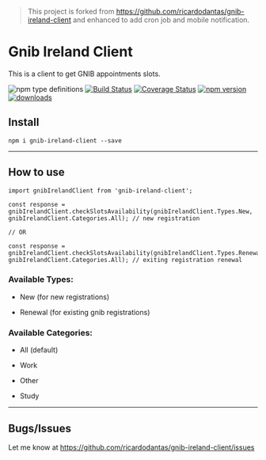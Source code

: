 > This project is forked from https://github.com/ricardodantas/gnib-ireland-client and enhanced to add cron job and mobile notification.
# Gnib Ireland Client

This is a client to get GNIB appointments slots.

![npm type definitions](https://img.shields.io/npm/types/gnib-ireland-client?style=plastic)
[![Build Status](https://travis-ci.org/ricardodantas/gnib-ireland-client.svg?branch=master)](https://travis-ci.org/ricardodantas/gnib-ireland-client) 
[![Coverage Status](https://coveralls.io/repos/github/ricardodantas/gnib-ireland-client/badge.svg?branch=master)](https://coveralls.io/github/ricardodantas/gnib-ireland-client?branch=master) 
[![npm version](https://badge.fury.io/js/gnib-ireland-client.svg)](https://badge.fury.io/js/gnib-ireland-client)
[![downloads](https://img.shields.io/npm/dy/gnib-ireland-client?style=plastic)](https://img.shields.io/npm/dy/gnib-ireland-client?style=plastic) 


## Install

```
npm i gnib-ireland-client --save
```

***

## How to use

```
import gnibIrelandClient from 'gnib-ireland-client';

const response = gnibIrelandClient.checkSlotsAvailability(gnibIrelandClient.Types.New, gnibIrelandClient.Categories.All); // new registration

// OR

const response = gnibIrelandClient.checkSlotsAvailability(gnibIrelandClient.Types.Renewal, gnibIrelandClient.Categories.All); // exiting registration renewal

```

### Available Types:

* New (for new registrations)

* Renewal (for existing gnib registrations)

### Available Categories:

* All (default)

* Work

* Other

* Study

***

## Bugs/Issues
Let me know at https://github.com/ricardodantas/gnib-ireland-client/issues
